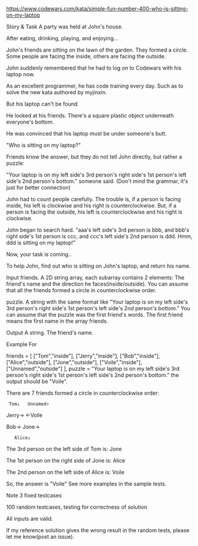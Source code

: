 https://www.codewars.com/kata/simple-fun-number-400-who-is-sitting-on-my-laptop

Story & Task
A party was held at John's house.

After eating, drinking, playing, and enjoying...

John's friends are sitting on the lawn of the garden. They formed a circle. Some people are facing the inside, others are facing the outside.

John suddenly remembered that he had to log on to Codewars with his laptop now.

As an excellent programmer, he has code training every day. Such as to solve the new kata authored by myjinxin.

But his laptop can't be found.

He looked at his friends. There's a square plastic object underneath everyone's bottom.

He was convinced that his laptop must be under someone's butt.

"Who is sitting on my laptop?"

Friends know the answer, but they do not tell John directly, but rather a puzzle:

"Your laptop is on my left side's 3rd person's right side's 1st person's left side's 2nd person's bottom." someone said. (Don't mind the grammar, it's just for better connection)

John had to count people carefully. The trouble is, if a person is facing inside, his left is clockwise and his right is counterclockwise. But, if a person is facing the outside, his left is counterclockwise and his right is clockwise.

John began to search hard. "aaa's left side's 3rd person is bbb, and bbb's right side's 1st person is ccc, and ccc's left side's 2nd person is ddd. Hmm, ddd is sitting on my laptop!"

Now, your task is coming..

To help John, find out who is sitting on John's laptop, and return his name.

Input
friends. A 2D string array, each subarray contains 2 elements: The friend's name and the direction he faces(inside/outside).
You can assume that all the friends formed a circle in counterclockwise order.

puzzle. A string with the same format like "Your laptop is on my left side's 3rd person's right side's 1st person's left side's 2nd person's bottom."
You can assume that the puzzle was the first friend's words. The first friend means the first name in the array friends.

Output
A string. The friend's name.

Example
For

friends = [
["Tom","inside"],
["Jerry","inside"],
["Bob","inside"],
["Alice","outside"],
["Jone","outside"],
["Voile","inside"],
["Unnamed","outside"]
],
puzzle =
"Your laptop is on my left side's 3rd person's right side's 1st person's left side's 2nd person's bottom."
the output should be "Voile".

There are 7 friends formed a circle in counterclockwise order:


     Tom↓   Unnamed↑

Jerry→         ←Voile

Bob→          Jone→

       Alice↓


The 3rd person on the left side of Tom is: Jone

The 1st person on the right side of Jone is: Alice

The 2nd person on the left side of Alice is: Voile

So, the answer is "Voile"
See more examples in the sample tests.

Note
3 fixed testcases

100 random testcases, testing for correctness of solution

All inputs are valid.

If my reference solution gives the wrong result in the random tests, please let me know(post an issue).

